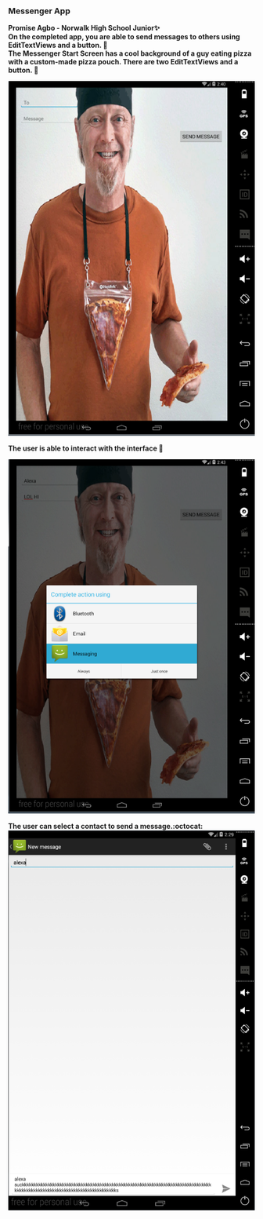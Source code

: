 ### Messenger App<br>
<b> Promise Agbo - Norwalk High School Junior:sparkles: <br>
<b>On the completed app, you are able to send messages to others using EditTextViews and a button. :dizzy:
<br>
<b>The Messenger Start Screen </b> has a cool background of a guy eating pizza with a custom-made pizza pouch. There are two EditTextViews and a button. :dragon:

![Alt  text](https://github.com/goldenpromise/messenger/blob/master/Screenshots/mscreenshots.PNG "Messenger Start Screen")
<br>

<b>The user is able to interact with the interface :speech_balloon:

![Alt text](https://github.com/goldenpromise/messenger/blob/master/Screenshots/mescreenshots.PNG "Typing a Message")
<br>

<b>The user can select a contact to send a message.:octocat:
![Alt text](https://github.com/goldenpromise/messenger/blob/master/Screenshots/screenshotsms.PNG "Messaging a Contact")
